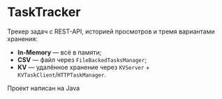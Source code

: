 # TaskTracker 

Трекер задач с REST-API, историей просмотров и тремя вариантами хранения:
- **In-Memory** — всё в памяти;
- **CSV** — файл через `FileBackedTasksManager`;
- **KV** — удалённое хранение через `KVServer` + `KVTaskClient`/`HTTPTaskManager`.

Проект написан на Java

